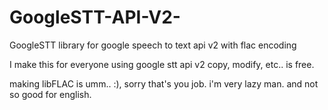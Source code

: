 GoogleSTT-API-V2-
=================

GoogleSTT library for google speech to text api v2 with flac encoding

I make this for everyone using google stt api v2
copy, modify, etc.. is free.

making libFLAC is umm.. :), sorry that's you job. i'm very lazy man. and not so good for english.
